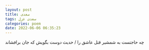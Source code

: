 ```yaml
---
layout: post
title: سعدی
tags: سعدی غزل
categories: poem
date: 2022-06-06 06:35:23
---
```


چه حاجتست به شمشیر قتل عاشق را / حدیث دوست بگویش که جان برافشاند
